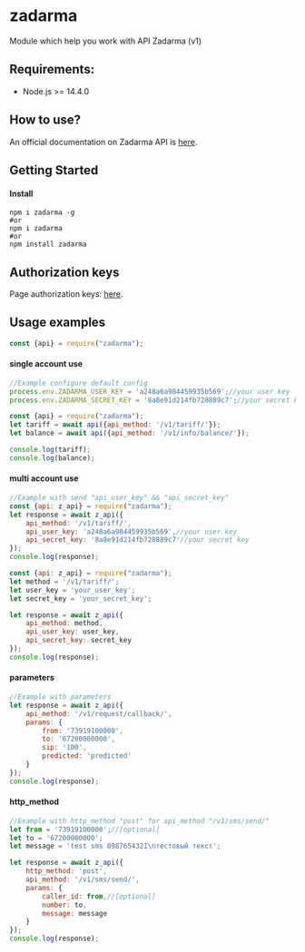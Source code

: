 # zadarma
Module which help you work with API Zadarma (v1)

## Requirements:
- Node.js >= 14.4.0

## How to use?
An official documentation on Zadarma API is <a href="https://zadarma.com/support/api/" target="_blank">here</a>.

## Getting Started

#### Install

```shell
npm i zadarma -g
#or
npm i zadarma
#or
npm install zadarma
```
## Authorization keys
Page authorization keys: <a href="https://my.zadarma.com/api/#" target="_blank">here</a>.

## Usage examples
```js
const {api} = require("zadarma");
```

#### single account use
```js
//Example configure default config
process.env.ZADARMA_USER_KEY = 'a248a6a984459935b569';//your user key
process.env.ZADARMA_SECRET_KEY = '8a8e91d214fb728889c7';//your secret key

const {api} = require("zadarma");
let tariff = await api({api_method: '/v1/tariff/'});
let balance = await api({api_method: '/v1/info/balance/'});

console.log(tariff);
console.log(balance);
```

#### multi account use
```js
//Example with send "api_user_key" && "api_secret_key"
const {api: z_api} = require("zadarma");
let response = await z_api({
    api_method: '/v1/tariff/',
    api_user_key: 'a248a6a984459935b569',//your user key
    api_secret_key: '8a8e91d214fb728889c7'//your secret key
});
console.log(response);
```
```js
const {api: z_api} = require("zadarma");
let method = '/v1/tariff/';
let user_key = 'your_user_key';
let secret_key = 'your_secret_key';

let response = await z_api({
    api_method: method,
    api_user_key: user_key,
    api_secret_key: secret_key
});
console.log(response);
```

#### parameters
```js
//Example with parameters
let response = await z_api({
    api_method: '/v1/request/callback/',
    params: {
        from: '73919100000',
        to: '67200000000',
        sip: '100',
        predicted: 'predicted'
    }
});
console.log(response);
```

#### http_method
```js
//Example with http_method "post" for api_method "/v1/sms/send/"
let from = '73919100000';//[optional]
let to = '67200000000';
let message = 'test sms 0987654321\nтестовый текст';

let response = await z_api({
    http_method: 'post',
    api_method: '/v1/sms/send/',
    params: {
        caller_id: from,//[optional]
        number: to,
        message: message
    }
});
console.log(response);
```



